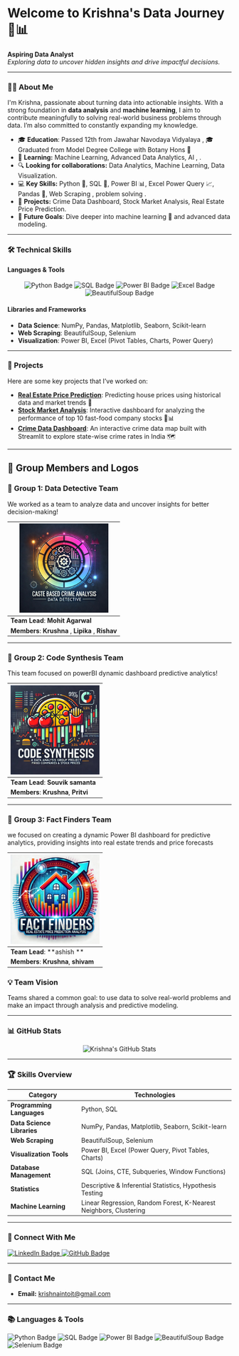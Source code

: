 # Welcome to Krishna's Data Journey 🚀📊

**Aspiring Data Analyst**  
*Exploring data to uncover hidden insights and drive impactful decisions.*

---

### 👨‍💻 About Me

I'm Krishna, passionate about turning data into actionable insights. With a strong foundation in **data analysis** and **machine learning**, I aim to contribute meaningfully to solving real-world business problems through data. I’m also committed to constantly expanding my knowledge.


- 🎓 **Education**: Passed 12th from Jawahar Navodaya Vidyalaya ,
                 🎓 Graduated from Model Degree College with Botany Hons 🌿
-  🌱 **Learning:** Machine Learning, Advanced Data Analytics, AI , .
- 🔍 **Looking for collaborations:** Data Analytics, Machine Learning, Data Visualization.
- 💻 **Key Skills:** Python 🐍, SQL 💾, Power BI 📊, Excel Power Query 📈, Pandas 🐼, Web Scraping , problem solving .
- 🚀 **Projects:** Crime Data Dashboard, Stock Market Analysis, Real Estate Price Prediction.
-  🎯 **Future Goals**: Dive deeper into machine learning 🤖 and advanced data modeling.
  




---

### 🛠️ Technical Skills

#### **Languages & Tools**  
<p align="center">
  <img src="https://img.shields.io/badge/Python-3776AB?style=for-the-badge&logo=python&logoColor=white" height="30" alt="Python Badge" />
  <img src="https://img.shields.io/badge/SQL-316192?style=for-the-badge&logo=postgresql&logoColor=white" height="30" alt="SQL Badge" />
  <img src="https://img.shields.io/badge/Power%20BI-F2C811?style=for-the-badge&logo=power-bi&logoColor=black" height="30" alt="Power BI Badge" />
  <img src="https://img.shields.io/badge/Excel-217346?style=for-the-badge&logo=microsoft-excel&logoColor=white" height="30" alt="Excel Badge" />
  <img src="https://img.shields.io/badge/BeautifulSoup-3B3B3B?style=for-the-badge&logo=beautifulsoup&logoColor=white" height="30" alt="BeautifulSoup Badge" />
</p>

#### **Libraries and Frameworks**  
- **Data Science**: NumPy, Pandas, Matplotlib, Seaborn, Scikit-learn  
- **Web Scraping**: BeautifulSoup, Selenium  
- **Visualization**: Power BI, Excel (Pivot Tables, Charts, Power Query)

---

### 🔑 Projects

Here are some key projects that I’ve worked on:

- **[Real Estate Price Prediction](#)**: Predicting house prices using historical data and market trends 🏡
- **[Stock Market Analysis](#)**: Interactive dashboard for analyzing the performance of top 10 fast-food company stocks 🍔📊
- **[Crime Data Dashboard](#)**: An interactive crime data map built with Streamlit to explore state-wise crime rates in India 🗺️

---

## 👥 Group Members and Logos

### 🚀 **Group 1: Data Detective Team**
We worked as a team to analyze data and uncover insights for better decision-making!

| <img src="https://github.com/krish-na-1010/krish-na-1010/blob/9a8e40620a885a9cd9411fa58cbdb4b4f316f33f/project%201%20logo.jpg" width="200"/> |
|------------------------------------|
| **Team Lead**: **Mohit Agarwal**|
| **Members**: **Krushna** , **Lipika** , **Rishav**  |

---

### 🚀 **Group 2: Code Synthesis Team**
This team focused on powerBI dynamic dashboard predictive analytics!

| <img src="https://github.com/krish-na-1010/krish-na-1010/blob/e0813a3c3a8d791f355a166749149e7aa8de9cf0/p_2%20logo.jpg" width="200"/> |
|------------------------------------|
| **Team Lead**: **Souvik samanta**        |
| **Members**: **Krushna**, **Pritvi** |

---
### 🚀 **Group 3: Fact Finders Team**
we focused on creating a dynamic Power BI dashboard for predictive analytics, providing insights into real estate trends and price forecasts

| <img src="project3_logo.jpg" width="200"/> |
|------------------------------------|
| **Team Lead**: **ashish **        |
| **Members**: **Krushna**, **shivam** |

### 💡 Team Vision
Teams shared a common goal: to use data to solve real-world problems and make an impact through analysis and predictive modeling.




---


### 📊 GitHub Stats

<p align="center">
  <img src="https://github-readme-stats.vercel.app/api?username=krish-na-1010&show_icons=true&theme=radical" width="450" alt="Krishna's GitHub Stats" />
</p>

---

### 🏆 Skills Overview

| **Category**               | **Technologies**                                                                 |
| ---------------------------| ------------------------------------------------------------------------------- |
| **Programming Languages**   | Python, SQL                                                                    |
| **Data Science Libraries**  | NumPy, Pandas, Matplotlib, Seaborn, Scikit-learn                                |
| **Web Scraping**            | BeautifulSoup, Selenium                                                        |
| **Visualization Tools**     | Power BI, Excel (Power Query, Pivot Tables, Charts)                            |
| **Database Management**     | SQL (Joins, CTE, Subqueries, Window Functions)                                  |
| **Statistics**              | Descriptive & Inferential Statistics, Hypothesis Testing                        |
| **Machine Learning**        | Linear Regression, Random Forest, K-Nearest Neighbors, Clustering               |

---

### 💼 Connect With Me

<p align="left">
  <a href="https://www.linkedin.com/in/krushna-chandra-nayak-b18a55176/">
    <img src="https://img.shields.io/badge/LinkedIn-0A66C2?style=for-the-badge&logo=linkedin&logoColor=white" height="30" alt="LinkedIn Badge" />
  </a>
  <a href="https://github.com/krish-na-1010">
    <img src="https://img.shields.io/badge/GitHub-171515?style=for-the-badge&logo=github&logoColor=white" height="30" alt="GitHub Badge" />
  </a>
</p>

---
### 📧 Contact Me

- **Email:** krishnaintoit@gmail.com

---

### 📚 **Languages & Tools**

<p align="left">
  <img src="https://img.shields.io/badge/Python-3776AB?style=for-the-badge&logo=python&logoColor=white" height="30" alt="Python Badge" />
  <img src="https://img.shields.io/badge/SQL-316192?style=for-the-badge&logo=postgresql&logoColor=white" height="30" alt="SQL Badge" />
  <img src="https://img.shields.io/badge/Power%20BI-F2C811?style=for-the-badge&logo=power-bi&logoColor=black" height="30" alt="Power BI Badge" />
  <img src="https://img.shields.io/badge/BeautifulSoup-3B3B3B?style=for-the-badge&logo=beautifulsoup&logoColor=white" height="30" alt="BeautifulSoup Badge" />
  <img src="https://img.shields.io/badge/Selenium-43B02A?style=for-the-badge&logo=selenium&logoColor=white" height="30" alt="Selenium Badge" />
</p>
